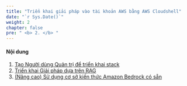 ```yaml
---
title: "Triển khai giải pháp vào tài khoản AWS bằng AWS Cloudshell"
date: "`r Sys.Date()`" 
weight: 2 
chapter: false
pre: " <b> 2. </b> "
---
```


#### Nội dung

1. [Tạo Người dùng Quản trị để triển khai stack](2.1-createadminuser/)
2. [Triển khai Giải pháp dựa trên RAG](2.2-deployragbasedsolution/)
3. [(Nâng cao) Sử dụng cơ sở kiến thức Amazon Bedrock có sẵn](2.3-advanced/)
